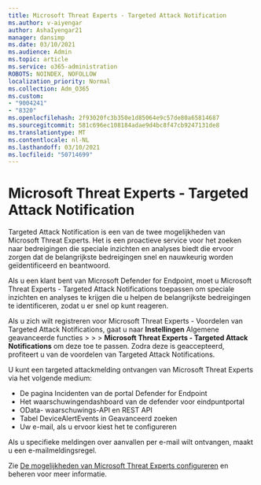 ```yaml
---
title: Microsoft Threat Experts - Targeted Attack Notification
ms.author: v-aiyengar
author: AshaIyengar21
manager: dansimp
ms.date: 03/10/2021
ms.audience: Admin
ms.topic: article
ms.service: o365-administration
ROBOTS: NOINDEX, NOFOLLOW
localization_priority: Normal
ms.collection: Adm_O365
ms.custom:
- "9004241"
- "8320"
ms.openlocfilehash: 2f93020fc3b350e1d85064e9c57de80a65814687
ms.sourcegitcommit: 581c696ec108184adae9d4bc8f47cb9247131de8
ms.translationtype: MT
ms.contentlocale: nl-NL
ms.lasthandoff: 03/10/2021
ms.locfileid: "50714699"
---
```

# <a name="microsoft-threat-experts---targeted-attack-notification"></a>Microsoft Threat Experts - Targeted Attack Notification

Targeted Attack Notification is een van de twee mogelijkheden van Microsoft Threat Experts. Het is een proactieve service voor het zoeken naar bedreigingen die speciale inzichten en analyses biedt die ervoor zorgen dat de belangrijkste bedreigingen snel en nauwkeurig worden geïdentificeerd en beantwoord.

Als u een klant bent van Microsoft Defender for Endpoint, moet u Microsoft Threat Experts - Targeted Attack Notifications toepassen om speciale inzichten en analyses te krijgen die u helpen de belangrijkste bedreigingen te identificeren, zodat u er snel op kunt reageren.

Als u zich wilt registreren voor Microsoft Threat Experts - Voordelen van Targeted Attack Notifications, gaat u naar **Instellingen** Algemene geavanceerde functies  >    >    >  **Microsoft Threat Experts - Targeted Attack Notifications** om deze toe te passen. Zodra deze is geaccepteerd, profiteert u van de voordelen van Targeted Attack Notifications.

U kunt een targeted attackmelding ontvangen van Microsoft Threat Experts via het volgende medium:

- De pagina Incidenten van de portal Defender for Endpoint
- Het waarschuwingendashboard van de defender voor eindpuntportal
- OData- waarschuwings-API en REST API
- Tabel DeviceAlertEvents in Geavanceerd zoeken
- Uw e-mail, als u ervoor kiest het te configureren

Als u specifieke meldingen over aanvallen per e-mail wilt ontvangen, maakt u een e-mailmeldingsregel. 

Zie [De mogelijkheden van Microsoft Threat Experts configureren](https://docs.microsoft.com/windows/security/threat-protection/microsoft-defender-atp/configure-microsoft-threat-experts) en beheren voor meer informatie.

